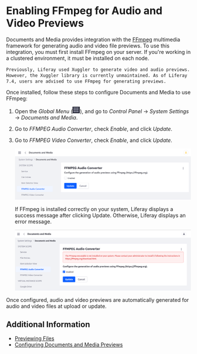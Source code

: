 # Enabling FFmpeg for Audio and Video Previews

Documents and Media provides integration with the [FFmpeg](http://ffmpeg.org/) multimedia framework for generating audio and video file previews. To use this integration, you must first install FFmpeg on your server. If you're working in a clustered environment, it must be installed on each node.

```{note}
Previously, Liferay used Xuggler to generate video and audio previews. However, the Xuggler library is currently unmaintained. As of Liferay 7.4, users are advised to use FFmpeg for generating previews.
```

Once installed, follow these steps to configure Documents and Media to use FFmpeg:

1. Open the *Global Menu* (![Global Menu](../../../images/icon-applications-menu.png)), and go to *Control Panel* &rarr; *System Settings* &rarr; *Documents and Media*.

1. Go to *FFMPEG Audio Converter*, check *Enable*, and click *Update*.

1. Go to *FFMPEG Video Converter*, check *Enable*, and click *Update*.

   ![Enable both FFMPEG Audio Converter and FFMPEG Video Converter.](./enabling-ffmpeg-for-audio-and-video-previews/images/01.png)

   If FFmpeg is installed correctly on your system, Liferay displays a success message after clicking Update. Otherwise, Liferay displays an error message.

   ![Liferay displays an error message if FFmpeg is not installed.](./enabling-ffmpeg-for-audio-and-video-previews/images/02.png)

Once configured, audio and video previews are automatically generated for audio and video files at upload or update.

## Additional Information

* [Previewing Files](../uploading-and-managing/previewing-files.md)
* [Configuring Documents and Media Previews](./configuring-documents-and-media-previews.md)
